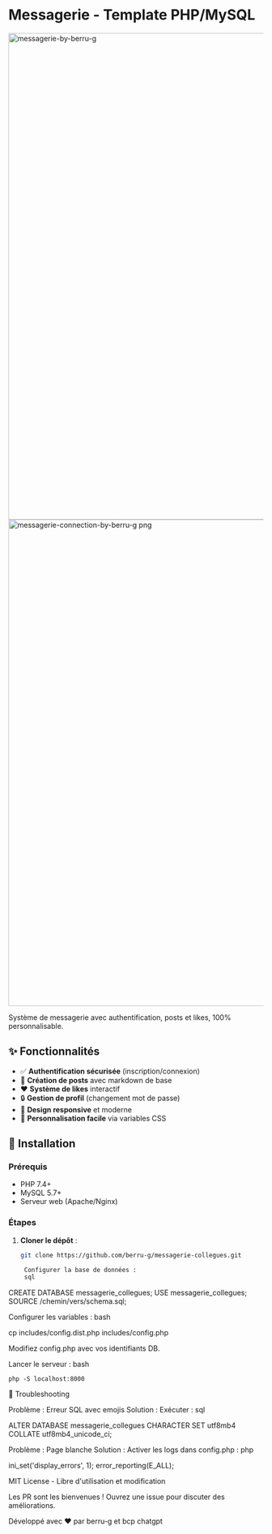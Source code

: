 # Messagerie - Template PHP/MySQL

<img width="960" alt="messagerie-by-berru-g" src="https://github.com/user-attachments/assets/58183418-1434-42e3-83c5-06dcd187fdda" />


<img width="960" alt="messagerie-connection-by-berru-g png" src="https://github.com/user-attachments/assets/e61b9d22-b33c-44c7-9200-f75e66b2526f" />

Système de messagerie avec authentification, posts et likes, 100% personnalisable.

## ✨ Fonctionnalités

- ✅ **Authentification sécurisée** (inscription/connexion)
- 📝 **Création de posts** avec markdown de base
- ❤️ **Système de likes** interactif
- 🔒 **Gestion de profil** (changement mot de passe)
- 📱 **Design responsive** et moderne
- 🎨 **Personnalisation facile** via variables CSS

## 🚀 Installation

### Prérequis
- PHP 7.4+
- MySQL 5.7+
- Serveur web (Apache/Nginx)

### Étapes
1. **Cloner le dépôt** :
   ```bash
   git clone https://github.com/berru-g/messagerie-collegues.git

    Configurer la base de données :
    sql

CREATE DATABASE messagerie_collegues;
USE messagerie_collegues;
SOURCE /chemin/vers/schema.sql;

Configurer les variables :
bash

cp includes/config.dist.php includes/config.php

Modifiez config.php avec vos identifiants DB.

Lancer le serveur :
bash

    php -S localhost:8000


🔧 Troubleshooting

Problème : Erreur SQL avec emojis
Solution : Exécuter :
sql

ALTER DATABASE messagerie_collegues 
CHARACTER SET utf8mb4 COLLATE utf8mb4_unicode_ci;

Problème : Page blanche
Solution : Activer les logs dans config.php :
php

ini_set('display_errors', 1);
error_reporting(E_ALL);


MIT License - Libre d'utilisation et modification

Les PR sont les bienvenues ! Ouvrez une issue pour discuter des améliorations.

Développé avec ❤️ par berru-g et bcp chatgpt
